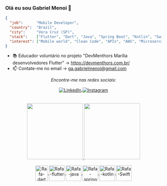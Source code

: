 ### Olá eu sou Gabriel Menoi 👋

```json
{
  "job":      "Mobile Developer",
  "country":  "Brazil",
  "city":     "Vera Cruz (SP)",
  "stack":    ["Flutter", "Dart", "Java", "Spring Boot", "Kotlin", "Swift", "..."],
  "interest": ["Mobile world", "Clean Code", "APIs", "AWS", "Microservices", "Go", "Aarchitecture","..."], 
}
```

- 📚 Educador voluntário no projeto "DevMenthors Marília desenvolvedores Flutter" -> https://devmenthors.com.br/
- 📫 Contate-me no email -> ga.gabrielmenoi@gmail.com
<div align="center">
<p align="center"><i> Encontre-me nas redes sociais:</i><br></p>
<a align="center" href="https://br.linkedin.com/in/gabrielmenoi" rel="nofollow">
	<img align="center" src="https://camo.githubusercontent.com/1598532a3542326fff0ea5e0481f39287c1a1a201b07b4fff95c5ecd6a30553e/68747470733a2f2f696d672e736869656c64732e696f2f62616467652f4c696e6b6564496e2d2532333030373742352e7376673f267374796c653d666c61742d737175617265266c6f676f3d6c696e6b6564696e266c6f676f436f6c6f723d7768697465" alt="LinkedIn" data-canonical-src="https://img.shields.io/badge/LinkedIn-%230077B5.svg?&amp;style=flat-square&amp;logo=linkedin&amp;logoColor=white" style="max-width:100%;">
</a>
<a align="center" href="https://www.instagram.com/gabrielmenoi/" rel="nofollow">
	<img align="center" src="https://camo.githubusercontent.com/b091cb88e26295fdc73b1f1f91d812216757930cb4d60f7951a07deff2a53fd5/68747470733a2f2f696d672e736869656c64732e696f2f62616467652f496e7374616772616d2d2532334534343035462e7376673f267374796c653d666c61742d737175617265266c6f676f3d696e7374616772616d266c6f676f436f6c6f723d7768697465" alt="Instagram" data-canonical-src="https://img.shields.io/badge/Instagram-%23E4405F.svg?&amp;style=flat-square&amp;logo=instagram&amp;logoColor=white" style="max-width:100%;">
</a>
</div>

</br>
</br>

<div align="center">
  <a href="https://github.com/gabrielmenoi0">
  <img height="180em" src="https://github-readme-stats.vercel.app/api?username=gabrielmenoi0&show_icons=true&theme=dracula&include_all_commits=true&count_private=true"/>
  <img height="180em" src="https://github-readme-stats.vercel.app/api/top-langs/?username=gabrielmenoi0&layout=compact&langs_count=7&theme=dracula"/>
</div>
<div align="center" style="display: inline_block"><br>
  <img align="center" alt="Rafa-dart" height="50" width="40" src="https://cdn.jsdelivr.net/gh/devicons/devicon/icons/dart/dart-plain-wordmark.svg" />
  <img align="center" alt="Rafa-flutter" height="50" width="50" src="https://cdn.jsdelivr.net/gh/devicons/devicon/icons/flutter/flutter-original.svg" />
  <img align="center" alt="Rafa-java" height="50" width="50" src="https://cdn.jsdelivr.net/gh/devicons/devicon/icons/java/java-original-wordmark.svg" />
  <img align="center" alt="Rafa-spring" height="50" width="50" src="https://cdn.jsdelivr.net/gh/devicons/devicon/icons/spring/spring-original-wordmark.svg" />
  <img align="center" alt="Rafa-kotlin" height="50" width="50" src="https://cdn.jsdelivr.net/gh/devicons/devicon/icons/kotlin/kotlin-original-wordmark.svg" />
<img align="center" alt="Rafa-Swift" height="50" width="50" src="https://cdn.jsdelivr.net/gh/devicons/devicon/icons/swift/swift-original.svg" />

  </div>

  

